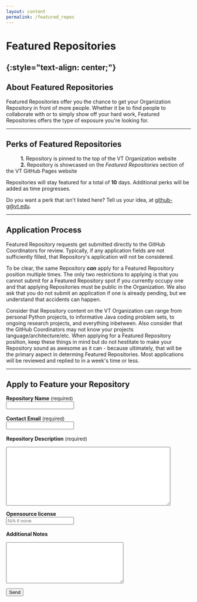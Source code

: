```yaml
---
layout: content
permalink: /featured_repos
---
```


# **Featured Repositories**
{:style="text-align: center;"}  
---

## **About Featured Repositories**  

Featured Repositories offer you the chance to get your Organization Repository in front of more people. Whether it be to find people to collaborate with or to simply show off your hard work, Featured Repositories offers the type of exposure you're looking for.  

---  

## **Perks of Featured Repositories**  
&nbsp;&nbsp;&nbsp;&nbsp;&nbsp;&nbsp;&nbsp;&nbsp;&nbsp;&nbsp;**1.** Repository is pinned to the top of the VT Organization website  
&nbsp;&nbsp;&nbsp;&nbsp;&nbsp;&nbsp;&nbsp;&nbsp;&nbsp;&nbsp;**2.** Repository is showcased on the *Featured Repositories* section of the VT GitHub Pages website  

Repositories will stay featured for a total of **10** days. Additional perks will be added as time progresses.  

Do you want a perk that isn't listed here? Tell us your idea, at <github-g@vt.edu>.

---  

## **Application Process**  
Featured Repository requests get submitted directly to the GitHub Coordinators for review. Typically, if any application fields are not sufficiently filled, that Repository's application will not be considered.  

To be clear, the same Repository ***can*** apply for a Featured Repository position multiple times. The only two restrictions to applying is that you cannot submit for a Featured Repository spot if you currently occupy one and that applying Repositories must be public in the Organization. We also ask that you do not submit an application if one is already pending, but we understand that accidents can happen.  

Consider that Repository content on the VT Organization can range from personal Python projects, to informative Java coding problem sets, to ongoing research projects, and everything inbetween. Also consider that the GitHub Coordinators may not know your projects language/architecture/etc. When applying for a Featured Repository position, keep these things in mind but do not hestitate to make your Repository sound as awesome as it can - because ultimately, that will be the primary aspect in determing Featured Repositories. Most applications will be reviewed and replied to in a week's time or less.  

---  

## **Apply to Feature your Repository**

<b>Repository Name</b> <font size="2.5rem"> (required) </font><br>
<input class="rounded" name="name" placeholder="" id="repo_name_field"><br><br>
<b>Contact Email</b> <font size="2.5rem"> (required) </font><br>
<input class="rounded" name="contact_email" placeholder="" id="email_field"><br><br>
<b>Repository Description</b><font size="2.5rem"> (required)</font>
<textarea class="rounded" rows="4" cols="40" name="description" id="repo_description_field" placeholder="" style="min-height:10rem;min-width:28rem"></textarea>
<b>Opensource license</b><br>
<input class="rounded" name="license" placeholder="N/A if none" id="license_field"><br><br>
<b>Additional Notes</b>
<textarea class="rounded" rows="4" cols="40" name="description" id="repo_description_field" placeholder="" style="min-height:7rem;min-width:16rem;width:20rem;"></textarea>
<input type="submit" value="Send" onclick=""><br><br>

<a style="text-decoration: none" class="" name="send_message" id="send_message"><a/><br>
